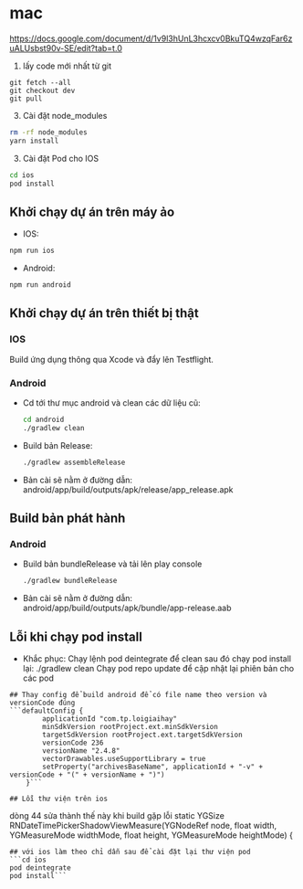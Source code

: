 # mac
https://docs.google.com/document/d/1v9l3hUnL3hcxcv0BkuTQ4wzqFar6zuALUsbst90v-SE/edit?tab=t.0

1. lấy code mới nhất từ git
```
git fetch --all
git checkout dev
git pull
```

3. Cài đặt node_modules

```sh
rm -rf node_modules
yarn install
```

3. Cài đặt Pod cho IOS

```sh
cd ios
pod install
```

## Khởi chạy dự án trên máy ảo

- IOS:

```sh
npm run ios
```

- Android:

```sh
npm run android
```

## Khởi chạy dự án trên thiết bị thật

### IOS

Build ứng dụng thông qua Xcode và đẩy lên Testflight.

### Android

- Cd tới thư mục android và clean các dữ liệu cũ:
  ```sh
  cd android
  ./gradlew clean
  ```
- Build bản Release:
  ```sh
  ./gradlew assembleRelease
  ```
- Bản cài sẽ nằm ở đường dẫn: android/app/build/outputs/apk/release/app_release.apk

## Build bản phát hành

### Android

- Build bản bundleRelease và tải lên play console
  ```sh
  ./gradlew bundleRelease
  ```
- Bản cài sẽ nằm ở đường dẫn: android/app/build/outputs/apk/bundle/app-release.aab
## Lỗi khi chạy pod install
- Khắc phục: 
Chạy lệnh pod deintegrate để clean sau đó chạy pod install lại: ./gradlew clean
Chạy pod repo update để cập nhật lại phiên bản cho các pod
```
## Thay config để build android để có file name theo version và versionCode đúng
```defaultConfig {
        applicationId "com.tp.loigiaihay"
        minSdkVersion rootProject.ext.minSdkVersion
        targetSdkVersion rootProject.ext.targetSdkVersion
        versionCode 236
        versionName "2.4.8"
        vectorDrawables.useSupportLibrary = true
        setProperty("archivesBaseName", applicationId + "-v" + versionCode + "(" + versionName + ")")
    }```

## Lỗi thư viện trên ios
```
dòng 44 sửa thành thế này khi build gặp lỗi
static YGSize RNDateTimePickerShadowViewMeasure(YGNodeRef node, float width, YGMeasureMode widthMode, float height, YGMeasureMode heightMode)
{
```
## với ios làm theo chỉ dẫn sau để cài đặt lại thư viện pod
```cd ios
pod deintegrate
pod install```
